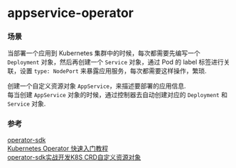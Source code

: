 appservice-operator
====================

### 场景

当部署一个应用到 Kubernetes 集群中的时候，每次都需要先编写一个 `Deployment` 对象，然后再创建一个 `Service` 对象，通过 Pod 的 label 标签进行关联，设置 `type: NodePort` 来暴露应用服务，每次都需要这样操作，繁琐.


创建一个自定义资源对象 `AppService`，来描述要部署的应用信息.  
每当创建 `AppService` 对象的时候，通过控制器去自动创建对应的 `Deployment` 和 `Service` 对象.



### 参考
[operator-sdk](https://sdk.operatorframework.io/docs/building-operators/golang/quickstart/)  
[Kubernetes Operator 快速入门教程](https://www.qikqiak.com/post/k8s-operator-101/?utm_source=pocket_mylist)  
[operator-sdk实战开发K8S CRD自定义资源对象](https://blog.51cto.com/zhangxueliang/3635432)

